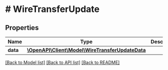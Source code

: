 # # WireTransferUpdate

## Properties

Name | Type | Description | Notes
------------ | ------------- | ------------- | -------------
**data** | [**\OpenAPI\Client\Model\WireTransferUpdateData**](WireTransferUpdateData.md) |  |

[[Back to Model list]](../../README.md#models) [[Back to API list]](../../README.md#endpoints) [[Back to README]](../../README.md)
